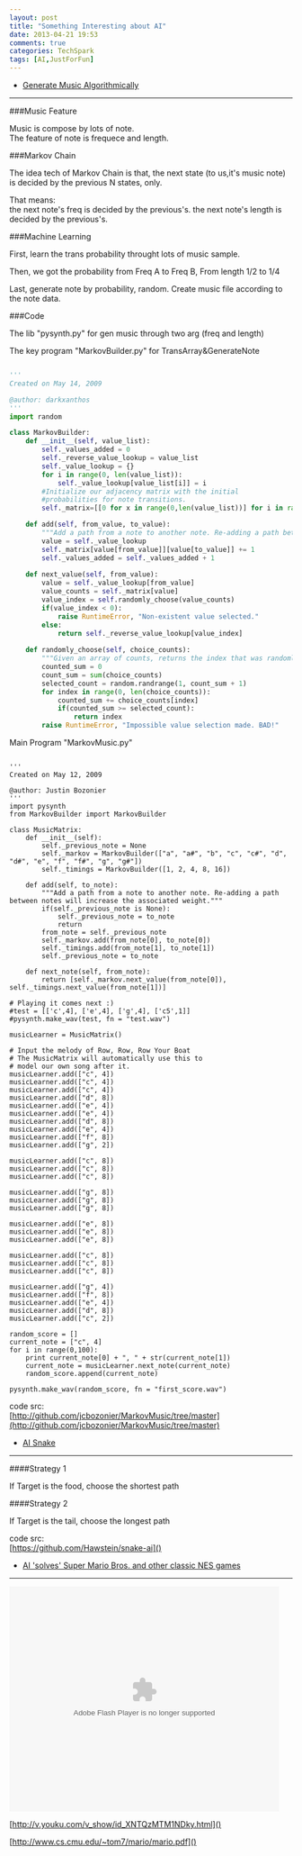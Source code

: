 ```yaml
---
layout: post
title: "Something Interesting about AI"
date: 2013-04-21 19:53
comments: true
categories: TechSpark
tags: [AI,JustForFun]
---
```


* [Generate Music Algorithmically](http://www.databozo.com/2013/04/12/Generating_music_algorithmically.html)
------

###Music Feature

Music is compose by lots of note.  
The feature of note is frequece and length.

###Markov Chain

The idea tech of Markov Chain is that, the next state (to us,it's music note) is decided by the previous N states, only.
<!-- more -->
That means:  
the next note's freq is decided by the previous's.
the next note's length is decided by the previous's.



###Machine Learning

First, learn the trans probability throught lots of music sample.

Then, we got the probability from Freq A to Freq B, From length 1/2 to 1/4

Last, generate note by probability, random. Create music file according to the note data.

###Code

The lib "pysynth.py" for gen music through two arg (freq and length)

The key program "MarkovBuilder.py" for TransArray&GenerateNote

```py

'''
Created on May 14, 2009

@author: darkxanthos
'''
import random

class MarkovBuilder:
    def __init__(self, value_list):
        self._values_added = 0
        self._reverse_value_lookup = value_list
        self._value_lookup = {}
        for i in range(0, len(value_list)):
            self._value_lookup[value_list[i]] = i
        #Initialize our adjacency matrix with the initial
        #probabilities for note transitions.
        self._matrix=[[0 for x in range(0,len(value_list))] for i in range(0,len(value_list))]

    def add(self, from_value, to_value):
        """Add a path from a note to another note. Re-adding a path between notes will increase the associated weight."""
        value = self._value_lookup
        self._matrix[value[from_value]][value[to_value]] += 1
        self._values_added = self._values_added + 1
        
    def next_value(self, from_value):
        value = self._value_lookup[from_value]
        value_counts = self._matrix[value]
        value_index = self.randomly_choose(value_counts)
        if(value_index < 0):
            raise RuntimeError, "Non-existent value selected."
        else:
            return self._reverse_value_lookup[value_index]
            
    def randomly_choose(self, choice_counts):
        """Given an array of counts, returns the index that was randomly chosen"""
        counted_sum = 0
        count_sum = sum(choice_counts)
        selected_count = random.randrange(1, count_sum + 1)
        for index in range(0, len(choice_counts)):
            counted_sum += choice_counts[index]
            if(counted_sum >= selected_count):
                return index
        raise RuntimeError, "Impossible value selection made. BAD!"


```


Main Program "MarkovMusic.py"

```

'''
Created on May 12, 2009

@author: Justin Bozonier
'''
import pysynth
from MarkovBuilder import MarkovBuilder

class MusicMatrix:
    def __init__(self):
        self._previous_note = None
        self._markov = MarkovBuilder(["a", "a#", "b", "c", "c#", "d", "d#", "e", "f", "f#", "g", "g#"])
        self._timings = MarkovBuilder([1, 2, 4, 8, 16])

    def add(self, to_note):
        """Add a path from a note to another note. Re-adding a path between notes will increase the associated weight."""
        if(self._previous_note is None):
            self._previous_note = to_note
            return
        from_note = self._previous_note
        self._markov.add(from_note[0], to_note[0])
        self._timings.add(from_note[1], to_note[1])
        self._previous_note = to_note
        
    def next_note(self, from_note):
        return [self._markov.next_value(from_note[0]), self._timings.next_value(from_note[1])]

# Playing it comes next :)
#test = [['c',4], ['e',4], ['g',4], ['c5',1]]
#pysynth.make_wav(test, fn = "test.wav")

musicLearner = MusicMatrix()

# Input the melody of Row, Row, Row Your Boat
# The MusicMatrix will automatically use this to 
# model our own song after it.
musicLearner.add(["c", 4])
musicLearner.add(["c", 4])
musicLearner.add(["c", 4])
musicLearner.add(["d", 8])
musicLearner.add(["e", 4])
musicLearner.add(["e", 4])
musicLearner.add(["d", 8])
musicLearner.add(["e", 4])
musicLearner.add(["f", 8])
musicLearner.add(["g", 2])

musicLearner.add(["c", 8])
musicLearner.add(["c", 8])
musicLearner.add(["c", 8])

musicLearner.add(["g", 8])
musicLearner.add(["g", 8])
musicLearner.add(["g", 8])

musicLearner.add(["e", 8])
musicLearner.add(["e", 8])
musicLearner.add(["e", 8])

musicLearner.add(["c", 8])
musicLearner.add(["c", 8])
musicLearner.add(["c", 8])

musicLearner.add(["g", 4])
musicLearner.add(["f", 8])
musicLearner.add(["e", 4])
musicLearner.add(["d", 8])
musicLearner.add(["c", 2])

random_score = []
current_note = ["c", 4]
for i in range(0,100):
    print current_note[0] + ", " + str(current_note[1])
    current_note = musicLearner.next_note(current_note)
    random_score.append(current_note)

pysynth.make_wav(random_score, fn = "first_score.wav")

```



code src:   
[http://github.com/jcbozonier/MarkovMusic/tree/master](http://github.com/jcbozonier/MarkovMusic/tree/master)


* [AI Snake](http://hawstein.com/posts/snake-ai.html)
------

####Strategy 1

If Target is the food, choose the shortest path

####Strategy 2

If Target is the tail, choose the longest path

code src:  
[https://github.com/Hawstein/snake-ai]()

* [AI 'solves' Super Mario Bros. and other classic NES games](http://www.wired.co.uk/news/archive/2013-04/12/super-mario-solved)
-------


<embed src="http://player.youku.com/player.php/sid/XNTQzMTM1NDky/v.swf" allowFullScreen="true" quality="high" width="480" height="400" align="middle" allowScriptAccess="always" type="application/x-shockwave-flash">

[http://v.youku.com/v_show/id_XNTQzMTM1NDky.html]()

[http://www.cs.cmu.edu/~tom7/mario/mario.pdf]()



